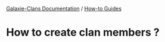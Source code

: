 [Galaxie-Clans Documentation](README.md) / [How-to Guides](_HOWTO__.md)

# How to create clan members ?

